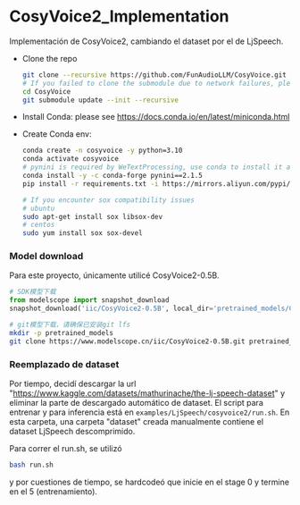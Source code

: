 # CosyVoice2_Implementation
 
Implementación de CosyVoice2, cambiando el dataset por el de LjSpeech. 


- Clone the repo
    ``` sh
    git clone --recursive https://github.com/FunAudioLLM/CosyVoice.git
    # If you failed to clone the submodule due to network failures, please run the following command until success
    cd CosyVoice
    git submodule update --init --recursive
    ```
  
- Install Conda: please see https://docs.conda.io/en/latest/miniconda.html
- Create Conda env:

    ``` sh
    conda create -n cosyvoice -y python=3.10
    conda activate cosyvoice
    # pynini is required by WeTextProcessing, use conda to install it as it can be executed on all platforms.
    conda install -y -c conda-forge pynini==2.1.5
    pip install -r requirements.txt -i https://mirrors.aliyun.com/pypi/simple/ --trusted-host=mirrors.aliyun.com
    
    # If you encounter sox compatibility issues
    # ubuntu
    sudo apt-get install sox libsox-dev
    # centos
    sudo yum install sox sox-devel
    ```

### Model download

Para este proyecto, únicamente utilicé CosyVoice2-0.5B.

``` python
# SDK模型下载
from modelscope import snapshot_download
snapshot_download('iic/CosyVoice2-0.5B', local_dir='pretrained_models/CosyVoice2-0.5B')
```

``` sh
# git模型下载，请确保已安装git lfs
mkdir -p pretrained_models
git clone https://www.modelscope.cn/iic/CosyVoice2-0.5B.git pretrained_models/CosyVoice2-0.5B
```

### Reemplazado de dataset

Por tiempo, decidí descargar la url "https://www.kaggle.com/datasets/mathurinache/the-lj-speech-dataset" y eliminar la parte de descargado automático de dataset. 
El script para entrenar y para inferencia está en `examples/LjSpeech/cosyvoice2/run.sh`. En esta carpeta, una carpeta "dataset" creada manualmente contiene el dataset LjSpeech descomprimido.

Para correr el run.sh, se utilizó 

``` sh
bash run.sh
```

y por cuestiones de tiempo, se hardcodeó que inicie en el stage 0 y termine en el 5 (entrenamiento).
